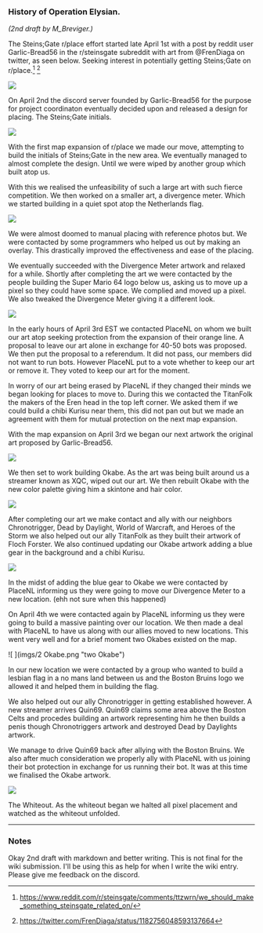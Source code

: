 ### History of Operation Elysian. 
*(2nd draft by M_Breviger.)*

The Steins;Gate r/place effort started late April 1st with a post by reddit user Garlic-Bread56 in the r/steinsgate subreddit with art from @FrenDiaga on twitter, as seen below. Seeking interest in potentially getting Steins;Gate on r/place.[^(1)]  [^(2)]

![ ](imgs/0.png  "art") 

On April 2nd the discord server founded by Garlic-Bread56 for the purpose for project coordinaton eventually decided upon and released a design for placing. The Steins;Gate initials.

![ ](imgs/sg.jpg "S;G")

With the first map expansion of r/place we made our move, attempting to build the initials of Steins;Gate in the new area. We eventually managed to almost complete the design. Until we were wiped by another group which built atop us.

With this we realised the unfeasibility of such a large art with such fierce competition. We then worked on a smaller art, a divergence meter. Which we started building in a quiet spot atop the Netherlands flag.

![ ](imgs/dv1.png "Divergence Meter v1" )

We were almost doomed to manual placing with reference photos but. We were contacted by some programmers who helped us out by making an overlay. This drastically improved the effectiveness and ease of the placing.

We eventually succeeded with the Divergence Meter artwork and relaxed for a while. Shortly after completing the art we were contacted by the people building the Super Mario 64 logo below us, asking us to move up a pixel so they could have some space. We complied and moved up a pixel. We also tweaked the Divergence Meter giving it a different look.

![](imgs/dv3.png) 

In the early hours of April 3rd EST we contacted PlaceNL on whom we built our art atop seeking protection from the expansion of their orange line. A proposal to leave our art alone in exchange for 40-50 bots was proposed. We then put the proposal to a referendum. It did not pass, our members did not want to run bots. However PlaceNL put to a vote whether to keep our art or remove it. They voted to keep our art for the moment.

In worry of our art being erased by PlaceNL if they changed their minds we began looking for places to move to. During this we contacted the TitanFolk the makers of the Eren head in the top left corner. We asked them if we could build a chibi Kurisu near them, this did not pan out but we made an agreement with them for mutual protection on the next map expansion.

With the map expansion on April 3rd we began our next artwork the original art proposed by Garlic-Bread56.

![ ](imgs/1.png  "Okabe v1")

We then set to work building Okabe. As the art was being built around us a streamer known as XQC, wiped out our art. We then rebuilt Okabe with the new color palette giving him a skintone and hair color.

![ ](imgs/2.png "Okabe v2" )

After completing our art we make contact and ally with our neighbors Chronotrigger, Dead by Daylight, World of Warcraft, and Heroes of the Storm we also helped out our ally TitanFolk as they built their artwork of Floch Forster. We also continued updating our Okabe artwork adding a blue gear in the background and a chibi Kurisu.

![ ](imgs/4.png "Okabe v4") 

In the midst of adding the blue gear to Okabe we were contacted by PlaceNL informing us they were going to move our Divergence Meter to a new location. (ehh not sure when this happened)

On April 4th we were contacted again by PlaceNL informing us they were going to build a massive painting over our location. We then made a deal with PlaceNL to have us along with our allies moved to new locations. This went very well and for a brief moment two Okabes existed on the map.

![ ](imgs/2 Okabe.png "two Okabe") 

In our new location we were contacted by a group who wanted to build a lesbian flag in a no mans land between us and the Boston Bruins logo we allowed it and helped them in building the flag.

We also helped out our ally Chronotrigger in getting established however. A new streamer arrives Quin69. Quin69 claims some area above the Boston Celts and procedes building an artwork representing him he then builds a penis though Chronotriggers artwork and destroyed Dead by Daylights artwork.

We manage to drive Quin69 back after allying with the Boston Bruins. We also after much consideration we properly ally with PlaceNL with us joining their bot protection in exchange for us running their bot. It was at this time we finalised the Okabe artwork.

![](/home/vox/history/imgs/7.png) 

The Whiteout. As the whiteout began we halted all pixel placement and watched as the whiteout unfolded.

-------------------------------------------------------

### Notes

Okay 2nd draft with markdown and better writing. 
This is not final for the wiki submission. I'll be using this as help for when I write the wiki entry.
Please give me feedback on the discord.

[^(1)]: https://www.reddit.com/r/steinsgate/comments/ttzwrn/we_should_make_something_steinsgate_related_on/
[^(2)]: https://twitter.com/FrenDiaga/status/1182756048593137664
